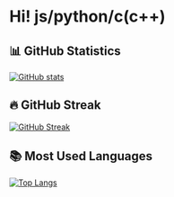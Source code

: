 # Hi! js/python/c(c++)

## 📊 GitHub Statistics

[![GitHub stats](https://github-readme-stats.vercel.app/api?username=x2late2take&show_icons=true&theme=tokyonight&hide_border=true)](https://github.com/x2late2take/github-readme-stats) 

## 🔥 GitHub Streak

[![GitHub Streak](https://github-readme-streak-stats.herokuapp.com?user=x2late2take&theme=tokyonight&hide_border=true)](https://git.io/streak-stats)

## 📚 Most Used Languages

[![Top Langs](https://github-readme-stats.vercel.app/api/top-langs/?username=x2late2take&layout=compact&theme=tokyonight&hide_border=true)](https://github.com/x2late2take/github-readme-stats)
